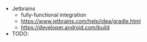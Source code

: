 - Jetbrains
    - fully-functional integration
    - https://www.jetbrains.com/help/idea/gradle.html
    - https://developer.android.com/build
- TODO:

